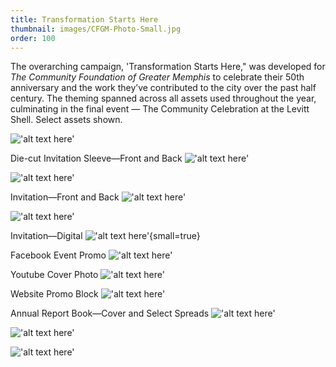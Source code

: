 ```yaml
---
title: Transformation Starts Here
thumbnail: images/CFGM-Photo-Small.jpg 
order: 100
---
```


<script>
  import Grid from '../../components/interior-grid.svelte'
</script>

The overarching campaign, 'Transformation Starts Here," was developed for *The Community Foundation of Greater Memphis* to celebrate their 50th anniversary and the work they’ve contributed to the city over the past half century. The theming spanned across all assets used throughout the year, culminating in the final event — The Community Celebration at the Levitt Shell. Select assets shown.

!['alt text here'](images/CFGM-Photo-Small.jpg)

Die-cut Invitation Sleeve—Front and Back
!['alt text here'](images/CFGM-InviteSleeve-Front-Small.jpg)

!['alt text here'](images/CFGM-InviteSleeve-Back-Small.jpg)

Invitation—Front and Back
!['alt text here'](images/CFGM-Invite-Front-Small.jpg)

!['alt text here'](images/CFGM-Invite-Back-Small.jpg)

Invitation—Digital
!['alt text here'](images/CFGM-DigInvite-Small.jpg){small=true}

Facebook Event Promo
!['alt text here'](images/CFGM-Facebook-Small.jpg)

Youtube Cover Photo
!['alt text here'](images/CFGM-YouTube-Small.jpg)

Website Promo Block
!['alt text here'](images/CFGM-Promo-Small.jpg)

Annual Report Book—Cover and Select Spreads
!['alt text here'](images/CFGM-AR-Cover-Small.jpg)

!['alt text here'](images/CFGM-AR-Spread1-Small.jpg)

!['alt text here'](images/CFGM-AR-Spread2-Small.jpg)
